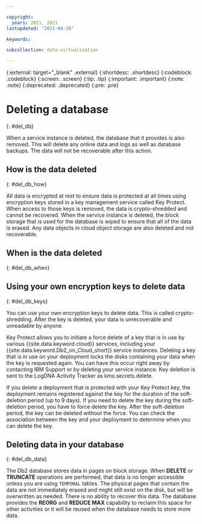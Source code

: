 ```yaml
---

copyright:
  years: 2021, 2021
lastupdated: "2021-04-26"

keywords: 

subcollection: data-virtualization

---
```


<!-- Attribute definitions --> 
{:external: target="_blank" .external}
{:shortdesc: .shortdesc}
{:codeblock: .codeblock}
{:screen: .screen}
{:tip: .tip}
{:important: .important}
{:note: .note}
{:deprecated: .deprecated}
{:pre: .pre}

# Deleting a database
{: #del_db}

When a service instance is deleted, the database that it provides is also removed. This will delete any online data and logs as well as database backups. The data will not be recoverable after this action.

## How is the data deleted
{: #del_db_how}

All data is encrypted at rest to ensure data is protected at all times using encryption keys stored in a key management service called Key Protect. When access to those keys is removed, the data is crypto-shredded and cannot be recovered. When the service instance is deleted, the block storage that is used for the database is wiped to ensure that all of the data is erased. Any data objects in cloud object storage are also deleted and not recoverable.

## When is the data deleted
{: #del_db_when}

## Using your own encryption keys to delete data
{: #del_db_keys}

You can use your own encryption keys to delete data. This is called crypto-shredding. After the key is deleted, your data is unrecoverable and unreadable by anyone.

Key Protect allows you to initiate a force delete of a key that is in use by various {{site.data.keyword.cloud}} services, including your {{site.data.keyword.Db2_on_Cloud_short}} service instances. Deleting a key that is in use on your deployment locks the disks containing your data when the key is requested again. You can have this occur right away by contacting IBM Support or by deleting your service instance. Key deletion is sent to the LogDNA Activity Tracker as kms.secrets.delete.

If you delete a deployment that is protected with your Key Protect key, the deployment remains registered against the key for the duration of the soft-deletion period (up to 9 days). If you need to delete the key during the soft-deletion period, you have to force delete the key. After the soft-deletion period, the key can be deleted without the force. You can check the association between the key and your deployment to determine when you can delete the key.

## Deleting data in your database
{: #del_db_data}

The Db2 database stores data in pages on block storage. When **DELETE** or **TRUNCATE** operations are performed, that data is no longer accessible unless you are using `TEMPORAL` tables. The physical pages that contain the data are not immediately erased and might still exist on the disk, but will be overwritten as needed. There is no ability to recover this data. The database provides the **REORG** and **REDUCE MAX** capability to reclaim this space for other activities or it will be reused when the database needs to store more data.
